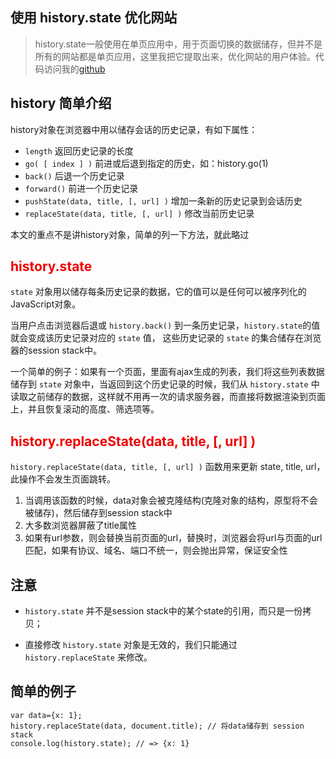 ## 使用 history.state 优化网站
> history.state一般使用在单页应用中，用于页面切换的数据储存，但并不是所有的网站都是单页应用，这里我把它提取出来，优化网站的用户体验。代码访问我的[github](https://github.com/lianer/historyState)

## history 简单介绍
  history对象在浏览器中用以储存会话的历史记录，有如下属性：

  * `length` 返回历史记录的长度
  * `go( [ index ] )` 前进或后退到指定的历史，如：history.go(1)
  * `back()` 后退一个历史记录
  * `forward()` 前进一个历史记录
  * `pushState(data, title, [, url] )` 增加一条新的历史记录到会话历史
  * `replaceState(data, title, [, url] )` 修改当前历史记录

  本文的重点不是讲history对象，简单的列一下方法，就此略过

## <font color="#e00">history.state</font>
  `state` 对象用以储存每条历史记录的数据，它的值可以是任何可以被序列化的JavaScript对象。

  当用户点击浏览器后退或 `history.back()` 到一条历史记录，`history.state`的值就会变成该历史记录对应的 `state` 值，
  这些历史记录的 `state` 的集合储存在浏览器的session stack中。
  
  一个简单的例子：如果有一个页面，里面有ajax生成的列表，我们将这些列表数据储存到 `state` 对象中，当返回到这个历史记录的时候，我们从 `history.state` 中读取之前储存的数据，这样就不用再一次的请求服务器，而直接将数据渲染到页面上，并且恢复滚动的高度、筛选项等。


## <font color="#e00">history.replaceState(data, title, [, url] )</font>
  `history.replaceState(data, title, [, url] )` 函数用来更新 state, title, url，此操作不会发生页面跳转。

  1. 当调用该函数的时候，data对象会被克隆结构(克隆对象的结构，原型将不会被储存)，然后储存到session stack中
  2. 大多数浏览器屏蔽了title属性
  3. 如果有url参数，则会替换当前页面的url，替换时，浏览器会将url与页面的url匹配，如果有协议、域名、端口不统一，则会抛出异常，保证安全性

## 注意
  * `history.state` 并不是session stack中的某个state的引用，而只是一份拷贝；

  * 直接修改 `history.state` 对象是无效的，我们只能通过 `history.replaceState` 来修改。

## 简单的例子
    var data={x: 1};
    history.replaceState(data, document.title); // 将data储存到 session stack
    console.log(history.state); // => {x: 1}

